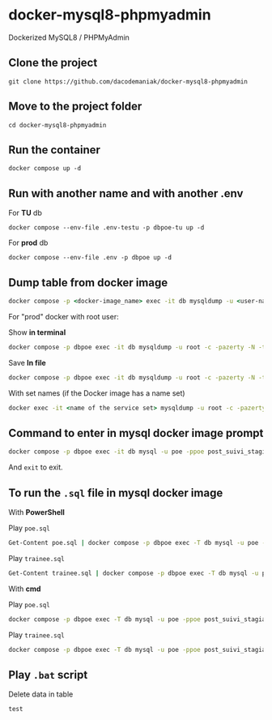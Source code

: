 # docker-mysql8-phpmyadmin

Dockerized MySQL8 / PHPMyAdmin

## Clone the project

`git clone https://github.com/dacodemaniak/docker-mysql8-phpmyadmin`

## Move to the project folder

`cd docker-mysql8-phpmyadmin`

## Run the container

`docker compose up -d`

## Run with another name and with another .env

For **TU** db

`docker compose --env-file .env-testu -p dbpoe-tu up -d`

For **prod** db

`docker compose --env-file .env -p dbpoe up -d`

## Dump table from docker image

```cmd
docker compose -p <docker-image_name> exec -it db mysqldump -u <user-name> -c -p -N -t -y --skip-opt --skip-comments --skip-quote-names post-suivi-stagiaire poe
```

For "prod" docker with root user:

Show **in terminal**

```cmd
docker compose -p dbpoe exec -it db mysqldump -u root -c -pazerty -N -t -y --skip-opt --skip-comments --skip-quote-names post_suivi_stagiaire poe
```

Save **In file**

```cmd
docker compose -p dbpoe exec -it db mysqldump -u root -c -pazerty -N -t -y --skip-opt --skip-comments --skip-quote-names post_suivi_stagiaire poe > poeTest.sql
```

With set names (if the Docker image has a name set)

```cmd
docker exec -it <name of the service set> mysqldump -u root -c -pazerty -N -t -y --skip-opt --skip-comments --skip-quote-names --default-character-set=utf8 post_suivi_stagiaire poe > poe.sql
```

## Command to enter in mysql docker image prompt

```cmd
docker compose -p dbpoe exec -it db mysql -u poe -ppoe post_suivi_stagiaire
```

And `exit` to exit.

## To run the `.sql` file in mysql docker image

With **PowerShell**

Play `poe.sql`

```cmd
Get-Content poe.sql | docker compose -p dbpoe exec -T db mysql -u poe -ppoe post_suivi_stagiaire
```

Play `trainee.sql`

```cmd
Get-Content trainee.sql | docker compose -p dbpoe exec -T db mysql -u poe -ppoe post_suivi_stagiaire
```

With **cmd**

Play `poe.sql`

```cmd
docker compose -p dbpoe exec -T db mysql -u poe -ppoe post_suivi_stagiaire < poe.sql
```

Play `trainee.sql`

```cmd
docker compose -p dbpoe exec -T db mysql -u poe -ppoe post_suivi_stagiaire < trainee.sql
```

## Play `.bat` script

Delete data in table

`test`